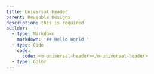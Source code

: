 ```yaml
---
title: Universal Header
parent: Reusable Designs
description: this is required
builder:
  - type: Markdown
    markdown: '## Hello World!'
  - type: Code
    code:
      code: <m-universal-header></m-universal-header>
  - type: Color
---
```


